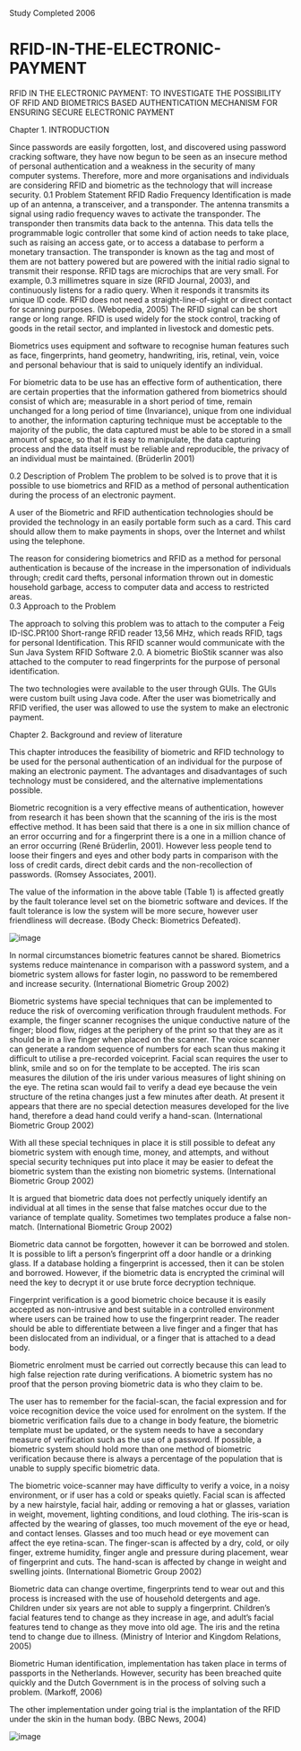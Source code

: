 Study Completed 2006

# RFID-IN-THE-ELECTRONIC-PAYMENT
RFID IN THE ELECTRONIC PAYMENT: TO INVESTIGATE  THE POSSIBILITY OF RFID AND BIOMETRICS BASED AUTHENTICATION MECHANISM FOR  ENSURING SECURE ELECTRONIC PAYMENT

Chapter 1. INTRODUCTION

Since passwords are easily forgotten, lost, and discovered using password cracking software, they have now begun to be seen as an insecure method of personal authentication and a weakness in the security of many computer systems. Therefore, more and more organisations and individuals are considering RFID and biometric as the technology that will increase security.
0.1	Problem Statement
RFID Radio Frequency Identification is made up of an antenna, a transceiver, and a transponder. The antenna transmits a signal using radio frequency waves to activate the transponder.  The transponder then transmits data back to the antenna. This data tells the programmable logic controller that some kind of action needs to take place, such as raising an access gate, or to access a database to perform a monetary transaction. The transponder is known as the tag and most of them are not battery powered but are powered with the initial radio signal to transmit their response. RFID tags are microchips that are very small. For example, 0.3 millimetres square in size (RFID Journal, 2003), and continuously listens for a radio query. When it responds it transmits its unique ID code. RFID does not need a straight-line-of-sight or direct contact for scanning purposes. (Webopedia, 2005) The RFID signal can be short range or long range. RFID is used widely for the stock control, tracking of goods in the retail sector, and implanted in livestock and domestic pets.

Biometrics uses equipment and software to recognise human features such as face, fingerprints, hand geometry, handwriting, iris, retinal, vein, voice and personal behaviour that is said to uniquely identify an individual. 

For biometric data to be use has an effective form of authentication, there are certain properties that the information gathered from biometrics should consist of which are; measurable in a short period of time, remain unchanged for a long period of time (Invariance), unique from one individual to another, the information capturing technique must be acceptable to the majority of the public, the data captured must be able to be stored in a small amount of space, so that it is easy to manipulate, the data capturing process and the data itself must be reliable and reproducible, the privacy of an individual must be maintained. (Brüderlin 2001)

0.2	Description of Problem 
The problem to be solved is to prove that it is possible to use biometrics and RFID as a method of personal authentication during the process of an electronic payment.

A user of the Biometric and RFID authentication technologies should be provided the technology in an easily portable form such as a card. This card should allow them to make payments in shops, over the Internet and whilst using the telephone.

The reason for considering biometrics and RFID as a method for personal authentication is because of the increase in the impersonation of individuals through; credit card thefts, personal information thrown out in domestic household garbage, access to computer data and access to restricted areas.  
0.3	Approach to the Problem

The approach to solving this problem was to attach to the computer a Feig ID-ISC.PR100 Short-range RFID reader 13,56 MHz, which reads RFID, tags for personal Identification. This RFID scanner would communicate with the Sun Java System RFID Software 2.0. A biometric BioStik scanner was also attached to the computer to read fingerprints for the purpose of personal identification.

The two technologies were available to the user through GUIs. The GUIs were custom built using Java code. After the user was biometrically and RFID verified, the user was allowed to use the system to make an electronic payment.

Chapter 2. Background and review of literature

This chapter introduces the feasibility of biometric and RFID technology to be used for the personal authentication of an individual for the purpose of making an electronic payment. The advantages and disadvantages of such technology must be considered, and the alternative implementations possible. 



Biometric recognition is a very effective means of authentication, however from research it has been shown that the scanning of the iris is the most effective method. It has been said that there is a one in six million chance of an error occurring and for a fingerprint there is a one in a million chance of an error occurring (René Brüderlin, 2001). However less people tend to loose their fingers and eyes and other body parts in comparison with the loss of credit cards, direct debit cards and the non-recollection of passwords. (Romsey Associates, 2001).

The value of the information in the above table (Table 1) is affected greatly by the fault tolerance level set on the biometric software and devices. If the fault tolerance is low the system will be more secure, however user friendliness will decrease. (Body Check: Biometrics Defeated).


![image](https://github.com/olivemckenzie2003/RFID-IN-THE-ELECTRONIC-PAYMENT/assets/115945473/0d2593ff-85ef-47e9-8008-51be43ec818c)



In normal circumstances biometric features cannot be shared. Biometrics systems reduce maintenance in comparison with a password system, and a biometric system allows for faster login, no password to be remembered and increase security. (International Biometric Group 2002)

Biometric systems have special techniques that can be implemented to reduce the risk of overcoming verification through fraudulent methods. For example, the finger scanner recognises the unique conductive nature of the finger; blood flow, ridges at the periphery of the print so that they are as it should be in a live finger when placed on the scanner. The voice scanner can generate a random sequence of numbers for each scan thus making it difficult to utilise a pre-recorded voiceprint. Facial scan requires the user to blink, smile and so on for the template to be accepted. The iris scan measures the dilution of the iris under various measures of light shining on the eye.  The retina scan would fail to verify a dead eye because the vein structure of the retina changes just a few minutes after death. At present it appears that there are no special detection measures developed for the live hand, therefore a dead hand could verify a hand-scan. (International Biometric Group 2002)

With all these special techniques in place it is still possible to defeat any biometric system with enough time, money, and attempts, and without special security techniques put into place it may be easier to defeat the biometric system than the existing non biometric systems. (International Biometric Group 2002)

It is argued that biometric data does not perfectly uniquely identify an individual at all times in the sense that false matches occur due to the variance of template quality. Sometimes two templates produce a false non-match. (International Biometric Group 2002)

Biometric data cannot be forgotten, however it can be borrowed and stolen. It is possible to lift a person’s fingerprint off a door handle or a drinking glass. If a database holding a fingerprint is accessed, then it can be stolen and borrowed. However, if the biometric data is encrypted the criminal will need the key to decrypt it or use brute force decryption technique.

Fingerprint verification is a good biometric choice because it is easily accepted as non-intrusive and best suitable in a controlled environment where users can be trained how to use the fingerprint reader. The reader should be able to differentiate between a live finger and a finger that has been dislocated from an individual, or a finger that is attached to a dead body.

Biometric enrolment must be carried out correctly because this can lead to high false rejection rate during verifications. A biometric system has no proof that the person proving biometric data is who they claim to be.

The user has to remember for the facial-scan, the facial expression and for voice recognition device the voice used for enrolment on the system. If the biometric verification fails due to a change in body feature, the biometric template must be updated, or the system needs to have a secondary measure of verification such as the use of a password. If possible, a biometric system should hold more than one method of biometric verification because there is always a percentage of the population that is unable to supply specific biometric data.

The biometric voice-scanner may have difficulty to verify a voice, in a noisy environment, or if user has a cold or speaks quietly. Facial scan is affected by a new hairstyle, facial hair, adding or removing a hat or glasses, variation in weight, movement, lighting conditions, and loud clothing. The iris-scan is affected by the wearing of glasses, too much movement of the eye or head, and contact lenses. Glasses and too much head or eye movement can affect the eye retina-scan. The finger-scan is affected by a dry, cold, or oily finger, extreme humidity, finger angle and pressure during placement, wear of fingerprint and cuts. The hand-scan is affected by change in weight and swelling joints. (International Biometric Group 2002)

Biometric data can change overtime, fingerprints tend to wear out and this process is increased with the use of household detergents and age. Children under six years are not able to supply a fingerprint. Children’s facial features tend to change as they increase in age, and adult’s facial features tend to change as they move into old age. The iris and the retina tend to change due to illness. (Ministry of Interior and Kingdom Relations, 2005)

Biometric Human identification, implementation has taken place in terms of passports in the Netherlands. However, security has been breached quite quickly and the Dutch Government is in the process of solving such a problem. (Markoff, 2006) 

The other implementation under going trial is the implantation of the RFID under the skin in the human body. (BBC News, 2004)



![image](https://github.com/olivemckenzie2003/olivemckenzie2003-RFID-IN-THE-ELECTRONIC-PAYMENT-/assets/115945473/6fd76da9-b8b6-4ce7-9179-22363b7eeb27)




